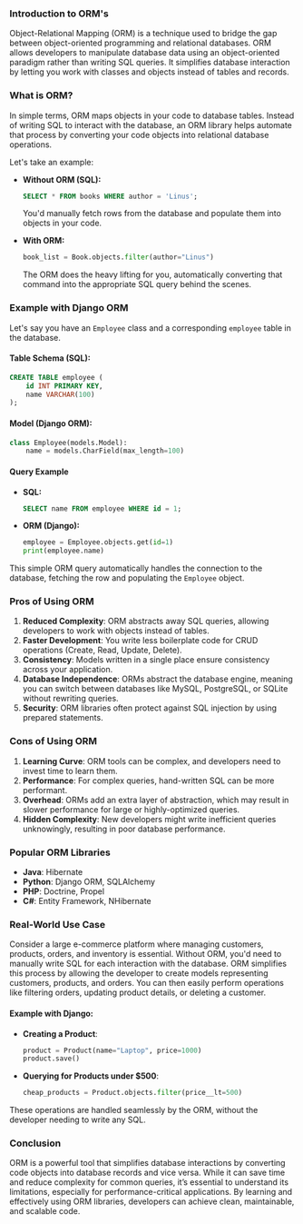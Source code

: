 ### Introduction to ORM's

Object-Relational Mapping (ORM) is a technique used to bridge the gap between object-oriented programming and relational databases. ORM allows developers to manipulate database data using an object-oriented paradigm rather than writing SQL queries. It simplifies database interaction by letting you work with classes and objects instead of tables and records.

### What is ORM?

In simple terms, ORM maps objects in your code to database tables. Instead of writing SQL to interact with the database, an ORM library helps automate that process by converting your code objects into relational database operations. 

Let's take an example:

- **Without ORM (SQL):**

    ```sql
    SELECT * FROM books WHERE author = 'Linus';
    ```

    You'd manually fetch rows from the database and populate them into objects in your code.

- **With ORM:**

    ```python
    book_list = Book.objects.filter(author="Linus")
    ```

    The ORM does the heavy lifting for you, automatically converting that command into the appropriate SQL query behind the scenes.

### Example with Django ORM

Let's say you have an `Employee` class and a corresponding `employee` table in the database.

#### Table Schema (SQL):

```sql
CREATE TABLE employee (
    id INT PRIMARY KEY,
    name VARCHAR(100)
);
```

#### Model (Django ORM):

```python
class Employee(models.Model):
    name = models.CharField(max_length=100)
```

#### Query Example

- **SQL:**

    ```sql
    SELECT name FROM employee WHERE id = 1;
    ```

- **ORM (Django):**

    ```python
    employee = Employee.objects.get(id=1)
    print(employee.name)
    ```

This simple ORM query automatically handles the connection to the database, fetching the row and populating the `Employee` object.

### Pros of Using ORM

1. **Reduced Complexity**: ORM abstracts away SQL queries, allowing developers to work with objects instead of tables.
2. **Faster Development**: You write less boilerplate code for CRUD operations (Create, Read, Update, Delete).
3. **Consistency**: Models written in a single place ensure consistency across your application.
4. **Database Independence**: ORMs abstract the database engine, meaning you can switch between databases like MySQL, PostgreSQL, or SQLite without rewriting queries.
5. **Security**: ORM libraries often protect against SQL injection by using prepared statements.

### Cons of Using ORM

1. **Learning Curve**: ORM tools can be complex, and developers need to invest time to learn them.
2. **Performance**: For complex queries, hand-written SQL can be more performant.
3. **Overhead**: ORMs add an extra layer of abstraction, which may result in slower performance for large or highly-optimized queries.
4. **Hidden Complexity**: New developers might write inefficient queries unknowingly, resulting in poor database performance.

### Popular ORM Libraries

- **Java**: Hibernate
- **Python**: Django ORM, SQLAlchemy
- **PHP**: Doctrine, Propel
- **C#**: Entity Framework, NHibernate

### Real-World Use Case

Consider a large e-commerce platform where managing customers, products, orders, and inventory is essential. Without ORM, you'd need to manually write SQL for each interaction with the database. ORM simplifies this process by allowing the developer to create models representing customers, products, and orders. You can then easily perform operations like filtering orders, updating product details, or deleting a customer.

#### Example with Django:

- **Creating a Product**:

    ```python
    product = Product(name="Laptop", price=1000)
    product.save()
    ```

- **Querying for Products under $500**:

    ```python
    cheap_products = Product.objects.filter(price__lt=500)
    ```

These operations are handled seamlessly by the ORM, without the developer needing to write any SQL.

### Conclusion

ORM is a powerful tool that simplifies database interactions by converting code objects into database records and vice versa. While it can save time and reduce complexity for common queries, it’s essential to understand its limitations, especially for performance-critical applications. By learning and effectively using ORM libraries, developers can achieve clean, maintainable, and scalable code.
